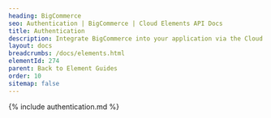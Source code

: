 ```yaml
---
heading: BigCommerce
seo: Authentication | BigCommerce | Cloud Elements API Docs
title: Authentication
description: Integrate BigCommerce into your application via the Cloud Elements APIs.
layout: docs
breadcrumbs: /docs/elements.html
elementId: 274
parent: Back to Element Guides
order: 10
sitemap: false
---
```


{% include authentication.md %}
